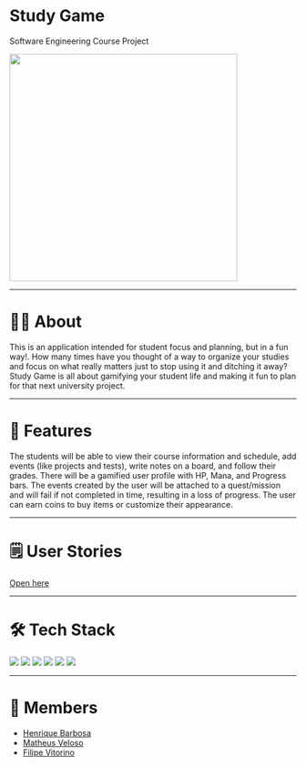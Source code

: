 # Study Game
<p>Software Engineering Course Project</p>

<img width="400px" src="https://i.imgur.com/tw9S7ZU.png"/>

<hr>

# 🙇‍♂️ About

<p>This is an application intended for student focus and planning, but in a fun way!. How many times have you thought of a way to organize your studies and focus on what really matters just to stop using it and ditching it away? Study Game is all about gamifying your student life and making it fun to plan for that next university project.
</p>

<hr>

# 👾 Features

<p> The students will be able to view their course information and schedule, add events (like projects and tests), write notes on a board, and follow their grades. There will be a gamified user profile with HP, Mana, and Progress bars. The events created by the user will be attached to a quest/mission and will fail if not completed in time, resulting in a loss of progress. The user can earn coins to buy items or customize their appearance.
</p>

<hr>

# 🗒 User Stories

<a href="https://github.com/henrique-droid/study-game/projects/1"> Open here </a>

<hr>

# 🛠 Tech Stack

<p>
<img src="https://img.shields.io/badge/javascript%20-%23323330.svg?&style=for-the-badge&logo=javascript&logoColor=%23F7DF1E"/>
<img src="https://img.shields.io/badge/html5%20-%23E34F26.svg?&style=for-the-badge&logo=html5&logoColor=white"/>
<img src="https://img.shields.io/badge/css3%20-%231572B6.svg?&style=for-the-badge&logo=css3&logoColor=white"/>
<img src="https://img.shields.io/badge/react%20-%2320232a.svg?&style=for-the-badge&logo=react&logoColor=%2361DAFB"/>
<img src="https://img.shields.io/badge/node.js%20-%2343853D.svg?&style=for-the-badge&logo=node.js&logoColor=white"/>
<img src ="https://img.shields.io/badge/MongoDB-%234ea94b.svg?&style=for-the-badge&logo=mongodb&logoColor=white"/>
</p>

<hr>

# 👥 Members

- <a href="https://github.com/henrique-droid"> Henrique Barbosa </a>
- <a href="https://github.com/MaMiotto"> Matheus Veloso </a>
- <a href="https://github.com/filipe-vitorino"> Filipe Vitorino </a>
